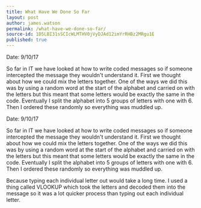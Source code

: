 ```yaml
---
title: What Have We Done So Far
layout: post
author: james.watson
permalink: /what-have-we-done-so-far/
source-id: 1D5LBI31sSCIcWLMTHV0jVyDJAd12imYrRHBz2MRgu1E
published: true
---
```

Date: 9/10/17

So far in IT we have looked at how to write coded messages so if someone intercepted the message they wouldn't understand it. First we thought about how we could mix the letters together. One of the ways we did this was by using a random word at the start of the alphabet and carried on with the letters but this meant that some letters would be exactly the same in the code. Eventually I split the alphabet into 5 groups of letters with one with 6. Then I ordered these randomly so everything was muddled up. 

Date: 9/10/17

So far in IT we have looked at how to write coded messages so if someone intercepted the message they wouldn't understand it. First we thought about how we could mix the letters together. One of the ways we did this was by using a random word at the start of the alphabet and carried on with the letters but this meant that some letters would be exactly the same in the code. Eventually I split the alphabet into 5 groups of letters with one with 6. Then I ordered these randomly so everything was muddled up. 

 Because typing each individual letter out would take a long time. I used a thing called VLOOKUP which took the letters and decoded them into the message so it was a lot quicker process than typing out each individual letter. 

